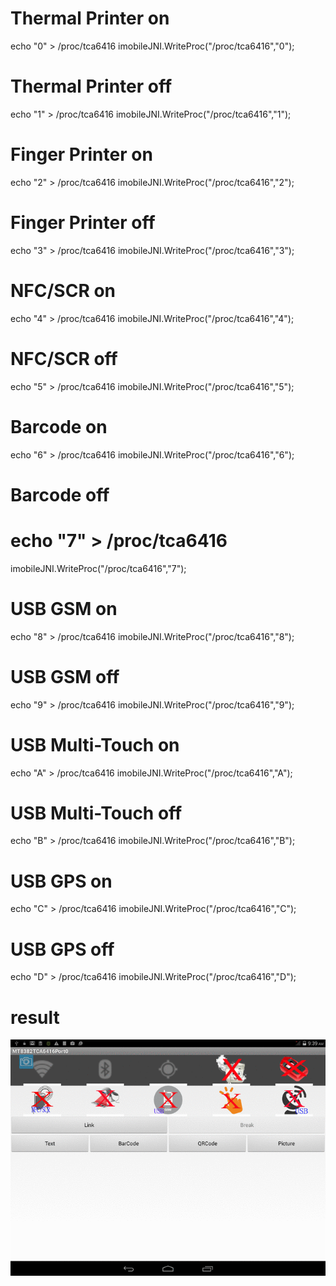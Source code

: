 # Thermal Printer on
echo "0" > /proc/tca6416
imobileJNI.WriteProc("/proc/tca6416","0");

# Thermal Printer off
echo "1" > /proc/tca6416
imobileJNI.WriteProc("/proc/tca6416","1");

# Finger Printer on 
echo "2" > /proc/tca6416
imobileJNI.WriteProc("/proc/tca6416","2");

# Finger Printer off
echo "3" > /proc/tca6416
imobileJNI.WriteProc("/proc/tca6416","3");

# NFC/SCR on
echo "4" > /proc/tca6416
imobileJNI.WriteProc("/proc/tca6416","4");

# NFC/SCR off
echo "5" > /proc/tca6416
imobileJNI.WriteProc("/proc/tca6416","5");

# Barcode on
echo "6" > /proc/tca6416
imobileJNI.WriteProc("/proc/tca6416","6");

# Barcode off
# echo "7" > /proc/tca6416
imobileJNI.WriteProc("/proc/tca6416","7");

# USB GSM on
echo "8" > /proc/tca6416
imobileJNI.WriteProc("/proc/tca6416","8");

# USB GSM off
echo "9" > /proc/tca6416
imobileJNI.WriteProc("/proc/tca6416","9");

# USB Multi-Touch on
echo "A" > /proc/tca6416
imobileJNI.WriteProc("/proc/tca6416","A");

# USB Multi-Touch off
echo "B" > /proc/tca6416
imobileJNI.WriteProc("/proc/tca6416","B");

# USB GPS on
echo "C" > /proc/tca6416
imobileJNI.WriteProc("/proc/tca6416","C");

# USB GPS off
echo "D" > /proc/tca6416
imobileJNI.WriteProc("/proc/tca6416","D");

# result
![alt tag](https://github.com/showoowohs/Po_git/blob/master/MT8382TCA6416Port0/demo/open_all_func.gif)
